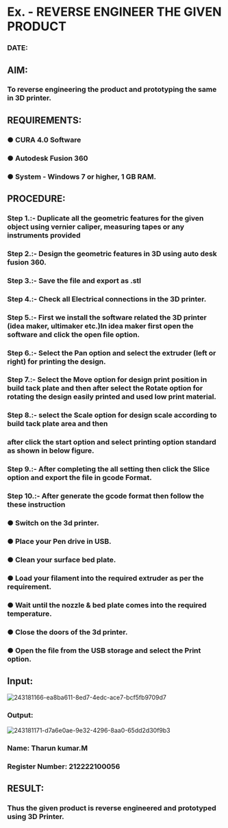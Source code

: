 # Ex.   - REVERSE ENGINEER THE GIVEN PRODUCT

### DATE: 

## AIM: 
### To reverse engineering the product and prototyping the same in 3D printer.

## REQUIREMENTS:
### ●	CURA 4.0 Software
### ●	 Autodesk Fusion 360
### ●	 System - Windows 7 or higher, 1 GB RAM.

## PROCEDURE:
### Step 1.:- Duplicate all the geometric features for the given object using vernier caliper, measuring tapes or any instruments provided
### Step 2.:- Design the geometric features in 3D using auto desk fusion 360.
### Step 3.:- Save the file and export as .stl
### Step 4.:- Check all Electrical connections in the 3D printer.
### Step 5.:- First we install the software related the 3D printer (idea maker, ultimaker etc.)In idea maker first open the software and click the open file option.
### Step 6.:- Select the Pan option and select the extruder (left or right) for printing the design.
### Step 7.:- Select the Move option for design print position in build tack plate and then after select the Rotate option for rotating the design easily printed and used low print material.
### Step 8.:- select the Scale option for design scale according to build tack plate area and then
### after click the start option and select printing option standard as shown in below figure.
### Step 9.:- After completing the all setting then click the Slice option and export the file in gcode Format.
### Step 10.:- After generate the gcode format then follow the these instruction 
  ###   ●	Switch on the 3d printer.
  ###   ●	Place your Pen drive in USB.
  ###   ●	Clean your surface bed plate.
  ###   ●	Load your filament into the required extruder as per the requirement.
  ###   ●	Wait until the nozzle & bed plate comes into the required temperature.
  ###   ●	Close the doors of the 3d printer.
  ###   ●	Open the file from the USB storage and select the Print option.

## Input:
![243181166-ea8ba611-8ed7-4edc-ace7-bcf5fb9709d7](https://github.com/sandy29l/Ex.-10---REVERSE-ENGINEER-THE-GIVEN-PRODUCT/assets/123359969/81e5e714-832d-414f-9180-6cadab91b0bd)

### Output:
![243181171-d7a6e0ae-9e32-4296-8aa0-65dd2d30f9b3](https://github.com/sandy29l/Ex.-10---REVERSE-ENGINEER-THE-GIVEN-PRODUCT/assets/123359969/53bb440d-153d-4acc-b97e-1d2a1ace2630)


### Name: Tharun kumar.M
### Register Number: 212222100056

## RESULT:
###   Thus the given product is reverse engineered and prototyped using 3D Printer.
